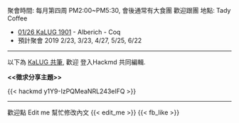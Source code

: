 聚會時間: 每月第四周 PM2:00~PM5:30, 會後通常有大食團 歡迎跟團
地點: Tady Coffee 


 * [01/26 KaLUG 1901](https://kalug.kktix.cc/events/1901) - Alberich - Coq
 * 預計聚會 2019 2/23, 3/23, 4/27, 5/25, 6/22
---
以下為 [KaLUG 共筆](https://kalug.linux.org.tw/note), 
歡迎 登入Hackmd 共同編輯.

 **<<徵求分享主題>>**

{{< hackmd y1Y9-IzPQMeaNRL243elFQ >}}

---
歡迎點 Edit me 幫忙修改內文
{{< edit_me >}}
{{< fb_like >}}
